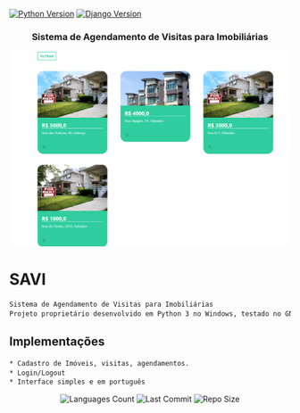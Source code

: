 [![Python Version](https://img.shields.io/badge/python-3.8.7-brightgreen.svg)](https://python.org)
[![Django Version](https://img.shields.io/badge/django-4.0.1-brightgreen.svg)](https://djangoproject.com)

<div align="center">
    <h3>Sistema de Agendamento de Visitas para Imobiliárias</h3>
</div>

![](https://github.com/rogeriodelphi/imobi/blob/master/blob/master/images/demo.png)
    
# SAVI
```bash
Sistema de Agendamento de Visitas para Imobiliárias   
Projeto proprietário desenvolvido em Python 3 no Windows, testado no GNU/Linux e Windows.  
```

## Implementações
```bash
* Cadastro de Imóveis, visitas, agendamentos.
* Login/Logout
* Interface simples e em português
```

<div align="center">

<p>
<!-- Image Shields -->
<img  alt="Languages Count"  src="https://img.shields.io/github/languages/count/rogeriodelphi/DjangoRestAPI">
<img  alt="Last Commit"  src="https://img.shields.io/github/last-commit/rogeriodelphi/DjangoRestAPI">
<img  alt="Repo Size"  src="https://img.shields.io/github/repo-size/rogeriodelphi/DjangoRestAPI">
</p>